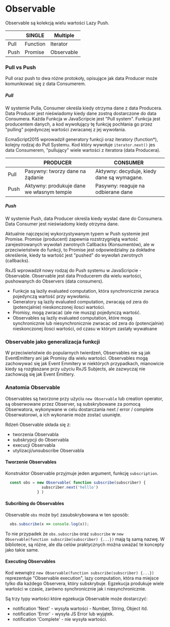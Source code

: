 # Observable
Observable są kolekcją wielu wartości Lazy Push.

|      | SINGLE   | Multiple   |
|------|----------|------------|
| Pull | Function | Iterator   |
| Push | Promise  | Observable |

### Pull vs Push
Pull oraz push to dwa różne protokoły, opisujące jak data Producer może komunikować się z data Consumerem.

##### Pull
W systemie Pulla, Consumer określa kiedy otrzyma dane z data Producera. Data Producer jest nieświadomy kiedy dane zostną dostarczone do data Consumera.
Każda Funkcja w JavaScripcie jest "Pull system". Funkcja jest producentem danych, a kod wywołujący tę funkcję pochłania go przez "pulling" pojedynczej wartości zwracanej z jej wywołania.

EcmaScript2015 wprowadził generatory funkcji oraz iteratory (function*), kolejny rodzaj do Pull Systemu. Kod który wywołuje `iterator.next()` jes data Consumerem, "pullujący" wiele wartości z iteratora (data Producera).


|      | PRODUCER                                   | CONSUMER                                   |
|------|--------------------------------------------|--------------------------------------------|
| Pull | Pasywny: tworzy dane na żądanie            | Aktywny: decyduje, kiedy dane są wymagane. |
| Push | Aktywny: produkuje dane we własnym tempie  | Pasywny: reaguje na odbierane dane         |

##### Push
W systemie Push, data Producer określa kiedy wysłać dane do Consumera. Data Consumer jest nieświadomy kiedy otrzyma dane.

Aktualnie najczęsciej wykorzystywanym typem w Push systemie jest Promise. Promise (producent) zapewnia rozstrzygniętą 
wartość zarejestrowanych wywołań zwrotnych Callbacks (Konsumentów), ale w przeciwieństwie do funkcji,
to Promise jest odpowiedzialny za dokładne określenie, kiedy ta wartość jest "pushed" do wywołań zwrotnych (callbacks).

RxJS wprowadził nowy rodzaj do Push systemu w JavaScripcie - Observable. Observable jest data Producerem dla wielu wartości, pushowanych do Observers (data consumers).
  
  - Funkcje są lazily evaluated computation, która synchronicznie zwraca pojedynczą wartość przy wywołaniu.
  - Generatory są lazily evaluated computation, zwracają od zera do (potencjalnie) nieskonczonej ilosci wartości.
  - Promisy, mogą zwracać (ale nie muszą) pojedynczą wartość.
  - Observables są lazily evaluated computation, które mogą synchronicznie lub niesynchronicznie zwracac od zera do (potencjalnie) nieskonczonej ilosci wartości, od czasu w którym zastały wywałoane
 
 ### Observable jako generalizacja funkcji
 W przeciwieństwie do popularnych twierdzeń, Observables nie są jak EventEmittery ani jak Promisy dla wielu wartości. Observables mogą zachowywać się jak Event Emmitery w niektórych przypadkach, mianowicie kiedy są rozgłaszane przy użyciu RxJS Subjects, ale zazwyczaj nie zachowują się jak Event Emittery.

 ### Anatomia Observable
 Observables są tworzone przy użyciu `new Observable` lub creation operator, są obserwowane przez Observer, są subskrybowane za pomocą Obserwatora, wykonywane w celu dostarczania next / error / complete Obserwatorowi, a ich wykonanie może zostać usunięte.

Rdzeń Observable składa się z: 
  - tworzenia Observabla
  - subskrypcji do Observabla
  - execucji Observabla
  - utylizacji/unsubscribe Observabla
  
#### Tworzenie Observables
Konstruktor Observable przyjmuje jeden argument, funkcję `subscription`.
```js
  const obs = new Observable( function subscribe(subscriber) {
                subscriber.next('helllo')
              } )
```

#### Subcribing do Observables
Observable `obs` może być zasubskrybowana w ten sposób:
```js
  obs.subscribe(x => console.log(x));
```
To nie przypadek że `obs.subscribe` oraz `subscribe` w `new Observable(function subscribe(subscriber) {...})` mają tą samą nazwę. W bibliotece, są różne, ale dla celów praktycznych można uważać te koncepty jako takie same.

#### Executing Observables
Kod wewnątrz `new Observable(function subscribe(subscriber) {...})` reprezentuje "Observable execution", lazy computation, która ma miejsce tylko dla każdego Observera, który subskrybuje.
Egzekucja produkuje wiele wartości w czasie, zarówno synchronicznie jak i niesynchronicznie.

Są trzy typy wartości które egzekucja Observable może dostarczyć:
  - notification 'Next' - wysyła wartości - Number, String, Object itd.
  - notification 'Error' - wysyła JS Error lub wyjątek.
  - notification 'Complete' - nie wysyła wartości.
  


 
 
 

